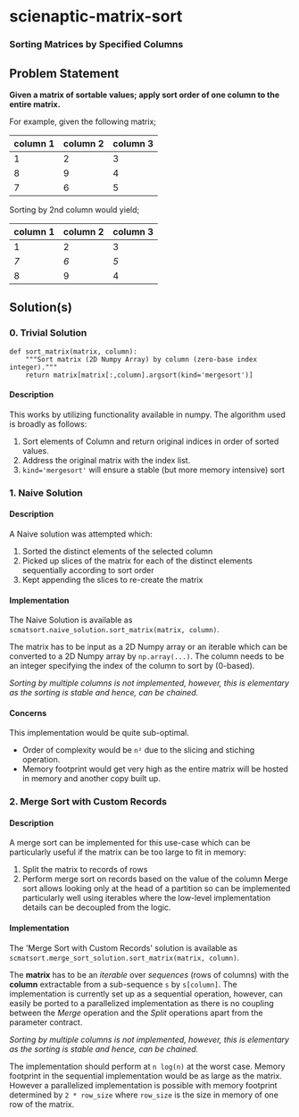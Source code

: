 # scienaptic-matrix-sort
### Sorting Matrices by Specified Columns

## Problem Statement
**Given a matrix of sortable values; apply sort order of one column to the entire matrix.**

For example, given the following matrix;

| column 1 | column 2 | column 3 |
|----------|----------|----------|
|    1     |    2     |    3     |
|    8     |    9     |    4     |
|    7     |    6     |    5     |

Sorting by 2nd column would yield;

| column 1 | column 2 | column 3 |
|----------|----------|----------|
|    1     |    2     |    3     |
|   *7*    |   *6*    |   *5*    |
|    8     |    9     |    4     |

## Solution(s)
### 0. Trivial Solution
```
def sort_matrix(matrix, column):
    """Sort matrix (2D Numpy Array) by column (zero-base index integer)."""
    return matrix[matrix[:,column].argsort(kind='mergesort')]
```
#### Description
This works by utilizing functionality available in numpy.
The algorithm used is broadly as follows:
1. Sort elements of Column and return original indices in order of sorted values.
2. Address the original matrix with the index list.
3. `kind='mergesort'` will ensure a stable (but more memory intensive) sort

### 1. Naive Solution
#### Description
A Naive solution was attempted which:
1. Sorted the distinct elements of the selected column
2. Picked up slices of the matrix for each of the distinct elements sequentially according to sort order
3. Kept appending the slices to re-create the matrix

#### Implementation
The Naive Solution is available as `scmatsort.naive_solution.sort_matrix(matrix, column)`.

The matrix has to be input as a 2D Numpy array or an iterable which can be converted to a 2D Numpy array by `np.array(...)`.
The column needs to be an integer specifying the index of the column to sort by (0-based).

*Sorting by multiple columns is not implemented, however, this is elementary as the sorting is stable and hence, can be chained.*

#### Concerns
This implementation would be quite sub-optimal.
- Order of complexity would be `n²` due to the slicing and stiching operation.
- Memory footprint would get very high as the entire matrix will be hosted in memory and another copy built up.

### 2. Merge Sort with Custom Records
#### Description
A merge sort can be implemented for this use-case which can be particularly useful if the matrix can be too large to fit in memory:
1. Split the matrix to records of rows
2. Perform merge sort on records based on the value of the column
Merge sort allows looking only at the head of a partition so can be implemented particularly well using iterables where the low-level implementation details can be decoupled from the logic.

#### Implementation
The 'Merge Sort with Custom Records' solution is available as `scmatsort.merge_sort_solution.sort_matrix(matrix, column)`.

The **matrix** has to be an _iterable_ over _sequences_ (rows of columns) with the **column** extractable from a sub-sequence `s` by `s[column]`.
The implementation is currently set up as a sequential operation, however, can easily be ported to a parallelized implementation as there is no coupling between the *Merge* operation and the *Split* operations apart from the parameter contract.

*Sorting by multiple columns is not implemented, however, this is elementary as the sorting is stable and hence, can be chained.*

The implementation should perform at `n log(n)` at the worst case.
Memory footprint in the sequential implementation would be as large as the matrix. However a parallelized implementation is possible with memory footprint determined by `2 * row_size` where `row_size` is the size in memory of one row of the matrix.

